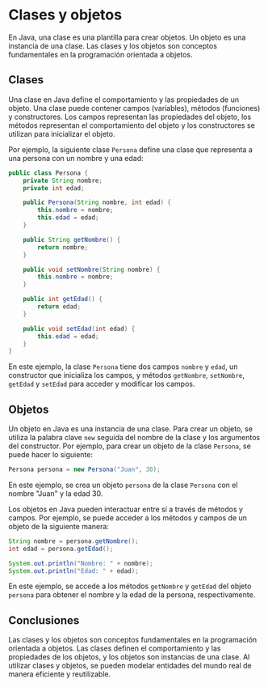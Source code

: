 # Clases y objetos

En Java, una clase es una plantilla para crear objetos. Un objeto es una instancia de una clase. Las clases y los
objetos son conceptos fundamentales en la programación orientada a objetos.

## Clases

Una clase en Java define el comportamiento y las propiedades de un objeto. Una clase puede contener campos (variables),
métodos (funciones) y constructores. Los campos representan las propiedades del objeto, los métodos representan el
comportamiento del objeto y los constructores se utilizan para inicializar el objeto.

Por ejemplo, la siguiente clase `Persona` define una clase que representa a una persona con un nombre y una edad:

```java
public class Persona {
    private String nombre;
    private int edad;

    public Persona(String nombre, int edad) {
        this.nombre = nombre;
        this.edad = edad;
    }

    public String getNombre() {
        return nombre;
    }

    public void setNombre(String nombre) {
        this.nombre = nombre;
    }

    public int getEdad() {
        return edad;
    }

    public void setEdad(int edad) {
        this.edad = edad;
    }
}
```

En este ejemplo, la clase `Persona` tiene dos campos `nombre` y `edad`, un constructor que inicializa los campos, y
métodos `getNombre`, `setNombre`, `getEdad` y `setEdad` para acceder y modificar los campos.

## Objetos

Un objeto en Java es una instancia de una clase. Para crear un objeto, se utiliza la palabra clave `new` seguida del
nombre de la clase y los argumentos del constructor. Por ejemplo, para crear un objeto de la clase `Persona`, se puede
hacer lo siguiente:

```java
Persona persona = new Persona("Juan", 30);
```

En este ejemplo, se crea un objeto `persona` de la clase `Persona` con el nombre "Juan" y la edad 30.

Los objetos en Java pueden interactuar entre sí a través de métodos y campos. Por ejemplo, se puede acceder a los
métodos y campos de un objeto de la siguiente manera:

```java
String nombre = persona.getNombre();
int edad = persona.getEdad();

System.out.println("Nombre: " + nombre);
System.out.println("Edad: " + edad);
```

En este ejemplo, se accede a los métodos `getNombre` y `getEdad` del objeto `persona` para obtener el nombre y la edad
de la persona, respectivamente.

## Conclusiones

Las clases y los objetos son conceptos fundamentales en la programación orientada a objetos. Las clases definen el
comportamiento y las propiedades de los objetos, y los objetos son instancias de una clase. Al utilizar clases y
objetos, se pueden modelar entidades del mundo real de manera eficiente y reutilizable.